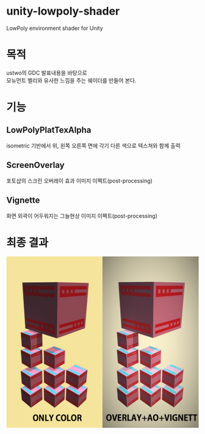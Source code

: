# unity-lowpoly-shader
LowPoly environment shader for Unity


# 목적

ustwo의 GDC 발표내용을 바탕으로  
모뉴먼트 벨리와 유사한 느낌을 주는 쉐이더를 만들어 본다.


# 기능

## LowPolyPlatTexAlpha

isometric 기반에서 위, 왼쪽 오른쪽 면에 각기 다른 색으로 텍스쳐와 함께 출력

## ScreenOverlay

포토샵의 스크린 오버레이 효과 이미지 이펙트(post-processing)

## Vignette

화면 외곽이 어두워지는 그늘현상 이미지 이펙트(post-processing)



# 최종 결과
![alt tag](https://raw.githubusercontent.com/fiadot/unity-lowpoly-shader/master/Capture/result.png)
